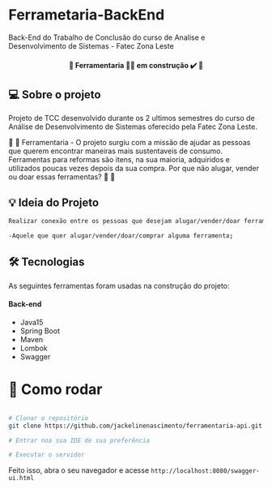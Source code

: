 # Ferrametaria-BackEnd
Back-End do Trabalho de Conclusão do curso de Analise e Desenvolvimento de Sistemas - Fatec Zona Leste
 
<h4 align="center"> 
	🚧  Ferramentaria 👨‍🏫 em construção ✔️ 🚧
</h4>

## 💻 Sobre o projeto

Projeto de TCC desenvolvido durante os 2 ultimos semestres do curso de Análise de Desenvolvimento de Sistemas oferecido pela Fatec Zona Leste.

🧰 🔩  Ferramentaria - O projeto surgiu com a missão de ajudar as pessoas que querem encontrar maneiras mais sustentaveis de consumo. Ferramentas para reformas são itens, na sua maioria, adquiridos e utilizados poucas vezes depois da sua compra. Por que não alugar, vender ou doar essas ferramentas? 🔩 🧰

## :bulb: Ideia do Projeto
```bash
Realizar conexão entre os pessoas que desejam alugar/vender/doar ferramentas.

-Aquele que quer alugar/vender/doar/comprar alguma ferramenta;

```

## 🛠 Tecnologias

As seguintes ferramentas foram usadas na construção do projeto:

#### **Back-end**

-  Java15
-  Spring Boot
-  Maven
-  Lombok
-  Swagger

# 👷 Como rodar
```bash

# Clonar o repositório
git clone https://github.com/jackelinenascimento/ferramentaria-api.git

# Entrar noa sua IDE de sua preferência 

# Executar o servidor

```
Feito isso, abra o seu navegador e acesse `http://localhost:8080/swagger-ui.html`

